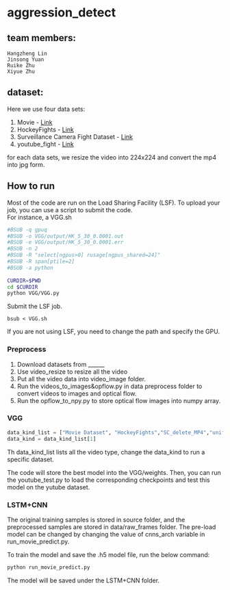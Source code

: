 # aggression_detect
## team members:  
    Hangzheng Lin  
    Jinsong Yuan  
    Ruike Zhu  
    Xiyue Zhu  


## dataset:
Here we use four  data sets:  
1. Movie - [Link](https://academictorrents.com/details/70e0794e2292fc051a13f05ea6f5b6c16f3d3635)
2. HockeyFights - [Link](https://academictorrents.com/details/38d9ed996a5a75a039b84cf8a137be794e7cee89)
3. Surveillance Camera Fight Dataset - [Link](https://github.com/sayibet/fight-detection-surv-dataset)
4. youtube_fight - [Link](https://github.com/aggression-detect/aggression\_detect)

for each data sets, we resize the video into 224x224 and convert the mp4 into jpg form.

## How to run
Most of the code are run on the Load Sharing Facility (LSF). To upload your job, you can use a script to submit the code.  
For instance, a VGG.sh
```sh
#BSUB -q gpuq
#BSUB -o VGG/output/HK_5_30_0.0001.out
#BSUB -e VGG/output/HK_5_30_0.0001.err
#BSUB -n 2
#BSUB -R "select[ngpus>0] rusage[ngpus_shared=24]"
#BSUB -R span[ptile=2]
#BSUB -a python
 
CURDIR=$PWD
cd $CURDIR
python VGG/VGG.py
```
Submit the LSF job.
```
bsub < VGG.sh
```  
If you are not using LSF, you need to change the path and specify the GPU.  

### Preprocess
1. Download datasets from ______  
2. Use video_resize to resize all the video    
3. Put all the video data into video_image folder.  
4. Run the videos_to_images&opflow.py in data preprocess folder to convert videos to images and optical flow.  
5. Run the opflow_to_npy.py to store optical flow images into numpy array.  

### VGG 
```python  
data_kind_list = ["Movie Dataset", "HockeyFights","SC_delete_MP4","uniform_youtube_MP4","Real_Life_Violence_Dataset","crowd_violence"]  
data_kind = data_kind_list[1]  
```  
Th data_kind_list lists all the video type, change the data_kind to run a specific dataset.  

The code will store the best model into the VGG/weights. Then, you can run the youtube_test.py to load the corresponding checkpoints and test this model on the yutube dataset.

### LSTM+CNN
The original training samples is stored in source folder, and the preprocessed samples are stored in data/raw_frames folder. The pre-load model can be changed by changing the value of cnns_arch variable in run_movie_predict.py.

To train the model and save the .h5 model file, run the below command:
```python  
python run_movie_predict.py 
```  
The model will be saved under the LSTM+CNN folder. 
